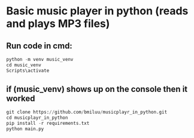 # Basic music player in python (reads and plays MP3 files)
## Run code in cmd:
```python
python -m venv music_venv
cd music_venv
Scripts\activate
```

## if (music_venv) shows up on the console then it worked
```python
git clone https://github.com/bmiluu/musicplayr_in_python.git
cd musicplayr_in_python
pip install -r requirements.txt
python main.py
```